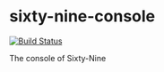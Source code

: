 # sixty-nine-console

[![Build Status](https://travis-ci.com/sixty-nine/node-console.svg?branch=master)](https://travis-ci.com/sixty-nine/node-console)

The console of Sixty-Nine
